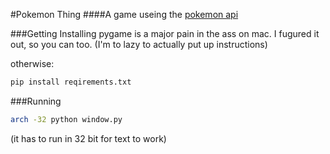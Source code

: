 #Pokemon Thing
####A game useing the [pokemon api](http://pokeapi.co/)

###Getting
Installing pygame is a major pain in the ass on mac. I fugured it out, so you can too. (I'm to lazy to actually put up instructions)

otherwise:
```sh
pip install reqirements.txt
```

###Running
```sh
arch -32 python window.py 
```
(it has to run in 32 bit for text to work)
